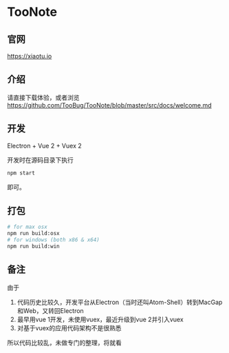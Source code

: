 # TooNote

## 官网

<https://xiaotu.io>

## 介绍

请直接下载体验，或者浏览<https://github.com/TooBug/TooNote/blob/master/src/docs/welcome.md>

## 开发

Electron + Vue 2 + Vuex 2

开发时在源码目录下执行

```sh
npm start
```

即可。

## 打包

```sh
# for max osx
npm run build:osx
# for windows (both x86 & x64)
npm run build:win
```

## 备注

由于

1. 代码历史比较久，开发平台从Electron（当时还叫Atom-Shell）转到MacGap和Web，又转回Electron
2. 最早用vue 1开发，未使用vuex，最近升级到vue 2并引入vuex
3. 对基于vuex的应用代码架构不是很熟悉

所以代码比较乱，未做专门的整理，将就看
